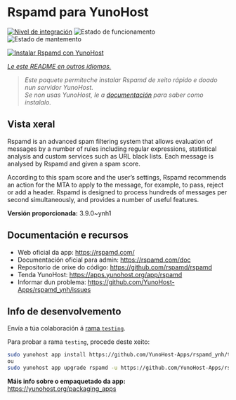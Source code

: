 <!--
NOTA: Este README foi creado automáticamente por <https://github.com/YunoHost/apps/tree/master/tools/readme_generator>
NON debe editarse manualmente.
-->

# Rspamd para YunoHost

[![Nivel de integración](https://dash.yunohost.org/integration/rspamd.svg)](https://ci-apps.yunohost.org/ci/apps/rspamd/) ![Estado de funcionamento](https://ci-apps.yunohost.org/ci/badges/rspamd.status.svg) ![Estado de mantemento](https://ci-apps.yunohost.org/ci/badges/rspamd.maintain.svg)

[![Instalar Rspamd con YunoHost](https://install-app.yunohost.org/install-with-yunohost.svg)](https://install-app.yunohost.org/?app=rspamd)

*[Le este README en outros idiomas.](./ALL_README.md)*

> *Este paquete permíteche instalar Rspamd de xeito rápido e doado nun servidor YunoHost.*  
> *Se non usas YunoHost, le a [documentación](https://yunohost.org/install) para saber como instalalo.*

## Vista xeral

Rspamd is an advanced spam filtering system that allows evaluation of messages by a number of rules including regular expressions, statistical analysis and custom services such as URL black lists. Each message is analysed by Rspamd and given a spam score.

According to this spam score and the user’s settings, Rspamd recommends an action for the MTA to apply to the message, for example, to pass, reject or add a header. Rspamd is designed to process hundreds of messages per second simultaneously, and provides a number of useful features.


**Versión proporcionada:** 3.9.0~ynh1
## Documentación e recursos

- Web oficial da app: <https://rspamd.com/>
- Documentación oficial para admin: <https://rspamd.com/doc>
- Repositorio de orixe do código: <https://github.com/rspamd/rspamd>
- Tenda YunoHost: <https://apps.yunohost.org/app/rspamd>
- Informar dun problema: <https://github.com/YunoHost-Apps/rspamd_ynh/issues>

## Info de desenvolvemento

Envía a túa colaboración á [rama `testing`](https://github.com/YunoHost-Apps/rspamd_ynh/tree/testing).

Para probar a rama `testing`, procede deste xeito:

```bash
sudo yunohost app install https://github.com/YunoHost-Apps/rspamd_ynh/tree/testing --debug
ou
sudo yunohost app upgrade rspamd -u https://github.com/YunoHost-Apps/rspamd_ynh/tree/testing --debug
```

**Máis info sobre o empaquetado da app:** <https://yunohost.org/packaging_apps>
